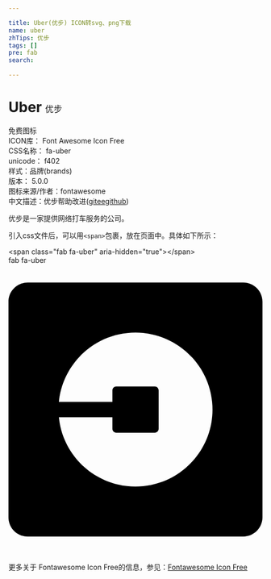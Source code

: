 ```yaml
---

title: Uber(优步) ICON转svg、png下载
name: uber
zhTips: 优步
tags: []
pre: fab
search: 

---
```


# Uber  <small style="font-size: 60%;font-weight: 100">优步</small>


<div class="detail-page">
<p>
<span><span class="badge-success badge">免费图标</span> </span>
<br/>
<span>
ICON库：
<span class="badge-secondary badge">Font Awesome Icon Free</span> 
</span>
<br/>
<span>
CSS名称：
<span class="badge-secondary badge">fa-uber</span> 
</span>
<br/>
<span>
unicode：
<span class="badge-secondary badge">f402</span> 
<copy-btn content='f402' btn-title=""></copy-btn>
<copy-btn :content='String.fromCodePoint(parseInt("f402", 16))' btn-title="复制U"></copy-btn>
</span><br/><span>样式：<span class="badge-light badge">品牌(brands)</span></span>
<br/>
<span>
版本：
<span class="badge-secondary badge">5.0.0</span> 
</span>
<br/>
<span>图标来源/作者：<span class="badge-light badge">fontawesome</span></span> 
<br/>
<span class="zh-detail">中文描述：<span class="badge-primary badge">优步</span><span class="help-link"><span>帮助改进</span>(<a href="https://gitee.com/liuwave/icon-helper/edit/master/json/fontawesome/brands/uber.json" target="_blank" rel="noopener noreferrer">gitee</a><a href="https://github.com/liuwave/icon-helper/edit/master/json/fontawesome/brands/uber.json" target="_blank" rel="noopener noreferrer">github</a></span>)</span><br/>
</p>
</div><div class="description description alert alert-light">优步是一家提供网络打车服务的公司。</div>
<div class="alert alert-dark">
  <i class="fab fa-uber fa-xs"></i>
  <i class="fab fa-uber fa-sm"></i>
  <i class="fab fa-uber fa-lg"></i>
  <i class="fab fa-uber fa-2x"></i>
  <i class="fab fa-uber fa-3x"></i>
  <i class="fab fa-uber fa-5x"></i>
  <i class="fab fa-uber fa-7x"></i>
</div>
<div>
  <p>引入css文件后，可以用<code>&lt;span&gt;</code>包裹，放在页面中。具体如下所示：    
  </p>
  <div class="alert alert-primary" style="font-size: 14px">
    &lt;span class="fab fa-uber" aria-hidden="true"&gt;&lt;/span&gt;
    <copy-btn content='<span class="fab fa-uber" aria-hidden="true"></span>'></copy-btn>
  </div>
  <div class="alert alert-secondary">
    <i class="fab fa-uber"
    style="font-size: 24px"
    aria-hidden="true"></i> fab fa-uber
    <copy-btn content="fab fa-uber" btn-title="复制图标名称"></copy-btn>
  </div>
</div>
<div id="svg" class="svg-wrap">
<svg xmlns="http://www.w3.org/2000/svg" viewBox="0 0 448 512"><path d="M414.1 32H33.9C15.2 32 0 47.2 0 65.9V446c0 18.8 15.2 34 33.9 34H414c18.7 0 33.9-15.2 33.9-33.9V65.9C448 47.2 432.8 32 414.1 32zM237.6 391.1C163 398.6 96.4 344.2 88.9 269.6h94.4V290c0 3.7 3 6.8 6.8 6.8H258c3.7 0 6.8-3 6.8-6.8v-67.9c0-3.7-3-6.8-6.8-6.8h-67.9c-3.7 0-6.8 3-6.8 6.8v20.4H88.9c7-69.4 65.4-122.2 135.1-122.2 69.7 0 128.1 52.8 135.1 122.2 7.5 74.5-46.9 141.1-121.5 148.6z"/></svg>
</div>
<detail full-name='fa-uber'></detail>
    
<div><p>更多关于  Fontawesome Icon Free的信息，参见：<a target="_blank" href="https://iconhelper.cn/fontawesome.html">Fontawesome Icon Free</a>
</p></div>
